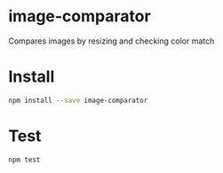 # image-comparator

Compares images by resizing and checking color match

# Install

```bash
npm install --save image-comparator
```

# Test
```bash
npm test
```